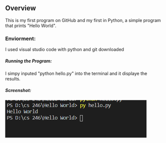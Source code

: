 ## Overview
This is my first program on GitHub and my first in Python, a simple program that prints "Hello World".

### Enviorment:
I used visual studio code with python and git downloaded

##### Running the Program:
I simpy inputed "python hello.py" into the terminal and it displaye the results.

##### Screenshot:
![screenshot](pyhelloworld.PNG)

